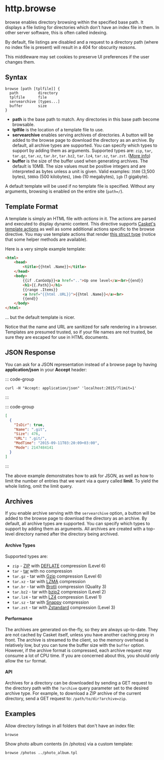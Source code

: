 # http.browse

<script setup>
import NewInCasket from "./components/NewInCasket.vue";
</script>

browse enables directory browsing within the specified base path. It displays a file listing for directories which don't
have an index file in them. In other server software, this is often called indexing.

By default, file listings are disabled and a request to a directory path (where no index file is present) will result in
a 404 for obscurity reasons.

This middleware may set cookies to preserve UI preferences if the user changes them.

## Syntax

``` casketfile
browse [path [tplfile]] {
  path         directory
  tplfile      file
  servearchive [types...]
  buffer       size
}
```

-   **path** is the base path to match. Any directories in this base path become browsable.
-   **tplfile** is the location of a template file to use.
-   **servearchive** <NewInCasket version="v1.2.10" /> enables serving archives of directories. A button will be added
    to the browse page to download the directory as an archive. By default, all archive types are supported. You can
    specify which types to support by adding them as arguments. Supported types are: `zip`, `tar`, `tar.gz`, `tar.xz`,
    `tar.br`, `tar.bz2`, `tar.lz4`, `tar.sz`, `tar.zst`. ([More info](#archives))
-   **buffer** <NewInCasket version="v1.2.10" /> is the size of the buffer used when generating archives. The default is
    10MB. The size values must be positive integers and are interpreted as bytes unless a unit is given. Valid examples:
    `3500` (3,500 bytes), `500kb` (500 kilobytes), `10mb` (10 megabytes), `1gb` (1 gigabyte).

A default template will be used if no template file is specified. Without any arguments, browsing is enabled on the
entire site (`path=/`).

## Template Format

A template is simply an HTML file with *actions* in it. The actions are parsed and executed to display dynamic content.
This directive supports [Casket's template actions](/template-actions) as well as some additional actions specific to
the browse directive. You may use template actions that render [this struct
type](https://github.com/tmpim/casket/blob/5fd2388ac586cc615be4fa8186ba5e4eaf72a03a/caskethttp/browse/browse.go#L100-L134)
(notice that some helper methods are available).

Here is a very simple example template:

``` html
<html>
    <head>
        <title>{{html .Name}}</title>
    </head>
    <body>
        {{if .CanGoUp}}<a href="..">Up one level</a><br>{{end}}
        <h1>{{.Path}}</h1>
        {{range .Items}}
        <a href="{{html .URL}}">{{html .Name}}</a><br>
        {{end}}
    </body>
</html> 
```

... but the default template is nicer.

Notice that the name and URL are sanitized for safe rendering in a browser. Templates are presumed trusted, so if your
file names are not trusted, be sure they are escaped for use in HTML documents.

## JSON Response

You can ask for a JSON representation instead of a browse page by having **application/json** in your **Accept** header:

::: code-group
``` shell [Request]
curl -H "Accept: application/json" 'localhost:2015/?limit=1'
```
:::

::: code-group
``` json [Response]
[
  {
    "IsDir": true,
    "Name": ".git",
    "Size": 476,
    "URL": ".git/",
    "ModTime": "2015-09-11T03:20:09+03:00",
    "Mode": 2147484141
  }
]
```
:::

The above example demonstrates how to ask for JSON, as well as how to limit the number of entries that we want via a
query called **limit**. To yield the whole listing, omit the limit query.

## Archives

<NewInCasket version="v1.2.10" />

If you enable archive serving with the `servearchive` option, a button will be added to the browse page to download the
directory as an archive. By default, all archive types are supported. You can specify which types to support by adding
them as arguments. All archives are created with a top-level directory named after the directory being archived.

#### Archive Types

<div class="tight-list">

Supported types are: 
- `zip` - [ZIP](https://en.wikipedia.org/wiki/ZIP_(file_format)) with [DEFLATE](https://en.wikipedia.org/wiki/Deflate)
  compression (Level 6)
- `tar` - [tar](https://en.wikipedia.org/wiki/Tar_(computing)) with no compression
- `tar.gz` - tar with [Gzip](https://en.wikipedia.org/wiki/Gzip) compression (Level 6)
- `tar.xz` - tar with
  [LZMA](https://en.wikipedia.org/wiki/Lempel%E2%80%93Ziv%E2%80%93Markov_chain_algorithm#xz_and_7z_formats) compression
- `tar.br` - tar with [Brotli](https://en.wikipedia.org/wiki/Brotli) compression (Quality 3)
- `tar.bz2` - tar with [bzip2](https://en.wikipedia.org/wiki/Bzip2) compression (Level 2)
- `tar.lz4` - tar with [LZ4](https://en.wikipedia.org/wiki/LZ4_(compression_algorithm)) compression (Level 1)
- `tar.sz` - tar with [Snappy](https://en.wikipedia.org/wiki/Snappy_(compression)) compression
- `tar.zst` - tar with [Zstandard](https://en.wikipedia.org/wiki/Zstandard) compression (Level 3)

</div>

#### Performance

The archives are generated on-the-fly, so they are always up-to-date. They are not cached by Casket itself, unless you
have another caching proxy in front. The archive is streamed to the client, so the memory overhead is relatively low,
but you can tune the buffer size with the `buffer` option. However, if the archive format is compressed, each archive
request may consume a lot of CPU time. If you are concerned about this, you should only allow the `tar` format.

#### API

Archives for a directory can be downloaded by sending a GET request to the directory path with the `?archive` query
parameter set to the desired archive type. For example, to download a ZIP archive of the current directory, send a GET
request to: `/path/to/dir?archive=zip`.

## Examples

Allow directory listings in all folders that don't have an index file:

``` casketfile
browse
```

Show photo album contents (in /photos) via a custom template:

``` casketfile
browse /photos ../photo_album.tpl
```
